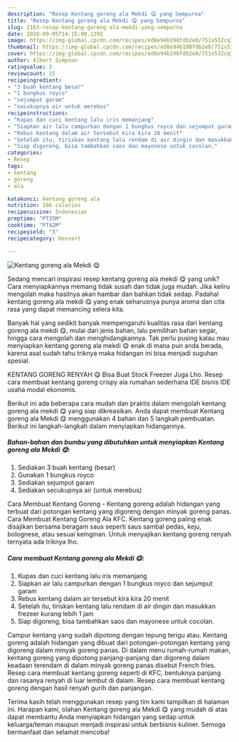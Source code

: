 ```yaml
---
description: "Resep Kentang goreng ala Mekdi 😋 yang Sempurna"
title: "Resep Kentang goreng ala Mekdi 😋 yang Sempurna"
slug: 2163-resep-kentang-goreng-ala-mekdi-yang-sempurna
date: 2020-09-05T14:15:00.139Z
image: https://img-global.cpcdn.com/recipes/ed8e94b198fdb2e0/751x532cq70/kentang-goreng-ala-mekdi-😋-foto-resep-utama.jpg
thumbnail: https://img-global.cpcdn.com/recipes/ed8e94b198fdb2e0/751x532cq70/kentang-goreng-ala-mekdi-😋-foto-resep-utama.jpg
cover: https://img-global.cpcdn.com/recipes/ed8e94b198fdb2e0/751x532cq70/kentang-goreng-ala-mekdi-😋-foto-resep-utama.jpg
author: Albert Simpson
ratingvalue: 3
reviewcount: 15
recipeingredient:
- "3 buah kentang besar"
- "1 bungkus royco"
- "sejumput garam"
- "secukupnya air untuk merebus"
recipeinstructions:
- "Kupas dan cuci kentang lalu iris memanjang"
- "Siapkan air lalu campurkan dengan 1 bungkus royco dan sejumput garam"
- "Rebus kentang dalam air tersebut kira kira 20 menit"
- "Setelah itu, tiriskan kentang lalu rendam di air dingin dan masukkan frezeer kurang lebih 1 jam"
- "Siap digoreng, bisa tambahkan saos dan mayonese untuk cocolan."
categories:
- Resep
tags:
- kentang
- goreng
- ala

katakunci: kentang goreng ala 
nutrition: 166 calories
recipecuisine: Indonesian
preptime: "PT35M"
cooktime: "PT42M"
recipeyield: "3"
recipecategory: Dessert

---
```



![Kentang goreng ala Mekdi 😋](https://img-global.cpcdn.com/recipes/ed8e94b198fdb2e0/751x532cq70/kentang-goreng-ala-mekdi-😋-foto-resep-utama.jpg)

Sedang mencari inspirasi resep kentang goreng ala mekdi 😋 yang unik? Cara menyiapkannya memang tidak susah dan tidak juga mudah. Jika keliru mengolah maka hasilnya akan hambar dan bahkan tidak sedap. Padahal kentang goreng ala mekdi 😋 yang enak seharusnya punya aroma dan cita rasa yang dapat memancing selera kita.

Banyak hal yang sedikit banyak mempengaruhi kualitas rasa dari kentang goreng ala mekdi 😋, mulai dari jenis bahan, lalu pemilihan bahan segar, hingga cara mengolah dan menghidangkannya. Tak perlu pusing kalau mau menyiapkan kentang goreng ala mekdi 😋 enak di mana pun anda berada, karena asal sudah tahu triknya maka hidangan ini bisa menjadi suguhan spesial.

KENTANG GORENG RENYAH 😋 Bisa Buat Stock Freezer Juga Lho. Resep cara membuat kentang goreng crispy ala rumahan sederhana IDE bisnis IDE usaha modal ekonomis.


Berikut ini ada beberapa cara mudah dan praktis dalam mengolah kentang goreng ala mekdi 😋 yang siap dikreasikan. Anda dapat membuat Kentang goreng ala Mekdi 😋 menggunakan 4 bahan dan 5 langkah pembuatan. Berikut ini langkah-langkah dalam menyiapkan hidangannya.

<!--inarticleads1-->

##### Bahan-bahan dan bumbu yang dibutuhkan untuk menyiapkan Kentang goreng ala Mekdi 😋:

1. Sediakan 3 buah kentang (besar)
1. Gunakan 1 bungkus royco
1. Sediakan sejumput garam
1. Sediakan secukupnya air (untuk merebus)


Cara Membuat Kentang Goreng - Kentang goreng adalah hidangan yang terbuat dari potongan kentang yang digoreng dengan minyak goreng panas. Cara Membuat Kentang Goreng Ala KFC. Kentang goreng paling enak disajikan bersama beragam saus seperti saus sambal pedas, keju, bolognese, atau sesuai keinginan. Untuk menyajikan kentang goreng renyah ternyata ada triknya lho. 

<!--inarticleads2-->

##### Cara membuat Kentang goreng ala Mekdi 😋:

1. Kupas dan cuci kentang lalu iris memanjang
1. Siapkan air lalu campurkan dengan 1 bungkus royco dan sejumput garam
1. Rebus kentang dalam air tersebut kira kira 20 menit
1. Setelah itu, tiriskan kentang lalu rendam di air dingin dan masukkan frezeer kurang lebih 1 jam
1. Siap digoreng, bisa tambahkan saos dan mayonese untuk cocolan.


Campur kentang yang sudah dipotong dengan tepung terigu atau. Kentang goreng adalah hidangan yang dibuat dari potongan-potongan kentang yang digoreng dalam minyak goreng panas. Di dalam menu rumah-rumah makan, kentang goreng yang dipotong panjang-panjang dan digoreng dalam keadaan terendam di dalam minyak goreng panas disebut French fries. Resep cara membuat kentang goreng seperti di KFC, bentuknya panjang dan rasanya renyah di luar lembut di dalam. Resep cara membuat kentang goreng dengan hasil renyah gurih dan panjangan. 

Terima kasih telah menggunakan resep yang tim kami tampilkan di halaman ini. Harapan kami, olahan Kentang goreng ala Mekdi 😋 yang mudah di atas dapat membantu Anda menyiapkan hidangan yang sedap untuk keluarga/teman maupun menjadi inspirasi untuk berbisnis kuliner. Semoga bermanfaat dan selamat mencoba!
